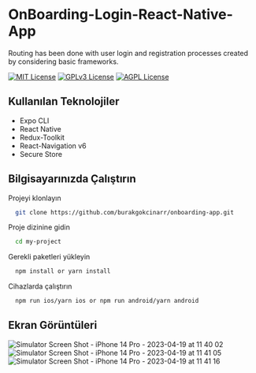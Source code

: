 
# OnBoarding-Login-React-Native-App

Routing has been done with user login and registration processes created by considering basic frameworks.



[![MIT License](https://img.shields.io/badge/License-MIT-green.svg)](https://choosealicense.com/licenses/mit/)
[![GPLv3 License](https://img.shields.io/badge/License-GPL%20v3-yellow.svg)](https://opensource.org/licenses/)
[![AGPL License](https://img.shields.io/badge/license-AGPL-blue.svg)](http://www.gnu.org/licenses/agpl-3.0)

  
## Kullanılan Teknolojiler

* Expo CLI 
* React Native
* Redux-Toolkit
* React-Navigation v6
* Secure Store

  
## Bilgisayarınızda Çalıştırın

Projeyi klonlayın

```bash
  git clone https://github.com/burakgokcinarr/onboarding-app.git
```

Proje dizinine gidin

```bash
  cd my-project
```

Gerekli paketleri yükleyin

```bash
  npm install or yarn install
```

Cihazlarda çalıştırın

```bash
  npm run ios/yarn ios or npm run android/yarn android
```

  
## Ekran Görüntüleri
![Simulator Screen Shot - iPhone 14 Pro - 2023-04-19 at 11 40 02](https://user-images.githubusercontent.com/18294228/233030779-9fee3bb2-df63-4ff8-aabf-81eb76a12770.png)
![Simulator Screen Shot - iPhone 14 Pro - 2023-04-19 at 11 41 05](https://user-images.githubusercontent.com/18294228/233030802-13b65f26-8739-4968-bd2c-ad6dcc48f48f.png)
![Simulator Screen Shot - iPhone 14 Pro - 2023-04-19 at 11 41 16](https://user-images.githubusercontent.com/18294228/233030815-80f36919-156d-45fc-bb8e-d188293d305c.png)

  
